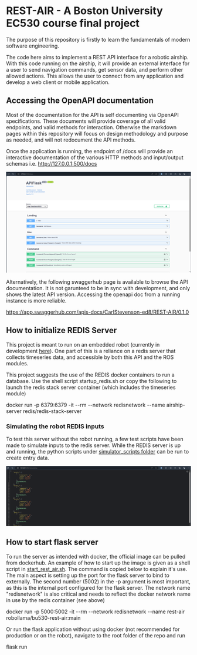 # REST-AIR - A Boston University EC530 course final project

The purpose of this repository is firstly to learn the fundamentals of modern software engineering.

The code here aims to implement a REST API interface for a robotic airship. With this code running on the airship, it will provide an external interface for a user to send navigation commands, get sensor data, and perform other allowed actions. This allows the user to connect from any application and develop a web client or mobile application.

## Accessing the OpenAPI documentation

Most of the documentation for the API is self documenting via OpenAPI specifications. These documents will provide coverage of all valid endpoints, and valid methods for interaction. Otherwise the markdown pages within this repository will focus on design methodology and purpose as needed, and will not redocument the API methods.

Once the application is running, the endpoint of /docs will provide an interactive documentation of the various HTTP methods and input/output schemas
i.e. http://127.0.0.1:500/docs

![Screenshot of OpenAPI self document](/docs/openapi_landing.png)

Alternatively, the following swaggerhub page is available to browse the API documentation. It is not garunteed to be in sync with development, and only 
shows the latest API version. Accessing the openapi doc from a running instance is more reliable.

<https://app.swaggerhub.com/apis-docs/CarlStevenson-ed8/REST-AIR/0.1.0>

## How to initialize REDIS Server

This project is meant to run on an embedded robot (currently in development [here](https://github.com/CarlSAZ/bu_ec601_Sonic_Airship)). One part of this is a reliance on a redis server that collects timeseries data, and accessible by both this API and the ROS modules. 

This project suggests the use of the REDIS docker containers to run a database. Use the shell script startup_redis.sh or copy the following to launch the redis stack server container (which includes the timeseries module)

docker run -p 6379:6379 -it --rm --network redisnetwork --name airship-server redis/redis-stack-server

### Simulating the robot REDIS inputs

To test this server without the robot running, a few test scripts have been made to simulate inputs to the redis server. While the REDIS server is up and running, the python scripts under [simulator_scripts folder](/simulator_scripts) can be run to create entry data.

![Example of getting simulated data](/docs/sensors_imu_get.png)

## How to start flask server

To run the server as intended with docker, the official image can be pulled from dockerhub. An example of how to start up the image is given as a shell script in [start_rest_air.sh](/start_rest_air.sh). The command is copied below to explain it's use. The main aspect is setting up the port for the flask server to bind to externally. The second number (5002) in the -p argument is most important, as this is the internal port configured for the flask server. The network name "redisnetwork" is also critical and needs to reflect the docker network name in use by the redis container (see above)

docker run -p 5000:5002 -it --rm --network redisnetwork --name rest-air robollama/bu530-rest-air:main

Or run the flask application without using docker (not recommended for production or on the robot), navigate to the root folder of the repo and run

flask run

